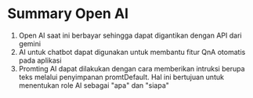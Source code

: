 # Summary Open AI

1. Open AI saat ini berbayar sehingga dapat digantikan dengan API dari gemini 
2. AI untuk chatbot dapat digunakan untuk membantu fitur QnA otomatis pada aplikasi
3. Promting AI dapat dilakukan dengan cara memberikan intruksi berupa teks melalui penyimpanan promtDefault. Hal ini bertujuan untuk menentukan role AI sebagai "apa" dan "siapa"